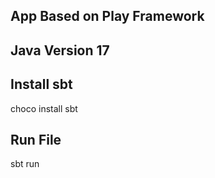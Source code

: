 ## App Based on Play Framework

## Java Version 17

## Install sbt
choco install sbt

## Run File
sbt run
